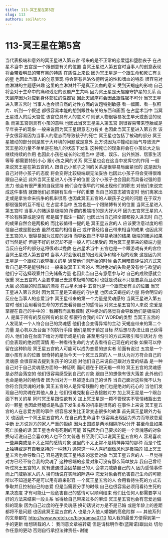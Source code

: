 ```yaml
---
title: 113-冥王星在第5宫
slug: 113
authors: soilAstro
---
```


# 113-冥王星在第5宫
当代表极端和意外的冥王星进入第五宫
带来的是不正常的恋爱运和堕胎丧子
在占星术当中
五宫是一个跟创意有关的位置
当冥王星进入第五宫时当事人的创意表现
将会带着明显的带有黑的特质
在质性上来说
因为冥王星是一个跟生命和死亡有关的星
也因此当事人的创意表现
将会带有弗洛依德所说的性和嗜血的特质
很容易对血淋淋的主题感兴趣
这里的血淋淋并不是真正流血的意义
受到天蝎座的影响
自己将会对于生命中的痛和残忍的议题产生共鸣
因为冥王星是天蝎座守护星的关系
而天蝎座因为对应到身体部位的性器官
因此天蝎座将会因此跟性密不可分
当冥王星进入第五宫时
当事人也会很自然的对性方面的议题特别敏感
看一幅画、看一张照片、听到一个叙述
都很容易本能的想到跟性有关的东西和画面
在占星术当中
当冥王星进入的后天宫位
该宫位具有人的意义时
则该人物很容易发生早夭或逝世的现象
而第五宫则具有小孩的意味
也因此当冥王星进入第五宫
则很容易带来堕胎或是早年丧子的现象
一般来说因为冥王星跟意志力有关
也因此当冥王星进入第五宫
该子女很容易因为当事人的意志而导致孩子的死亡
冥王星也包括了被动的部分
冥王星被动的部分则是属于大环境的问题或是意外
比方说因为冲撞动到胎气导致流产
冥王星的力量不单单是在胎儿的状态下发生
这种死亡的现象将会在小孩长大之后
继续持续的作用
也因此小孩在成长的过程当中
游戏、娱乐、出外旅游、居家生活等等
都需要特别小心
跟小孩之间的关系
冥王星也会在这当中发挥它的作用
一般来说冥王星在第五宫的人
跟自己小孩子之间的关系是很容易局面紧张的
这是因为自己对待小孩子的态度
将会变得比较极端跟无法妥协
也因此小孩子将会变得很难跟自己亲近
此外当冥王星进入小孩子的位置
这个小孩子也会因此而具备过强的意志力
他会有很严重的自我坚持
他们会在很早的时候出现他们的职志
对他们来说完成这件事情
就跟他们必须拥有生命一样的重要
当自己的意志被否定时
他们离家出走或是拿生命来抗争的机率很高
也因此冥王五宫的人跟孩子之间的问题
在于双方都很强势的互不相让
在占星术当中
五宫也是一个跟赌博有关的位置
当冥王星进入第五宫时
当事人的赌运是极端的
所谓的极端指的是大好大坏
因为五宫冥王星的人不论有胜算或是没有
都是属于孤注一掷的
也因此当自己把全部都投入进去时
自己的成果自然会是两极的
而比较值得一提的是
冥王星五宫的人
应该要注意过度的相信自己或是豁出去
虽然过度的相信自己
或许曾经给自己带来相当的成果
也因此冥王五宫的人
很容易因为过度的坚持
而导致自己不容易承担的结果
极端的赌运如果好当然是好
但是不好的状况却不是一般人可以承受的
因为冥王星带来的极端力量
当反应在坏的部分这将很难以挽救
在占星术当中
五宫也是一个跟游戏有关的宫位
当冥王星进入第五宫时
当事人将会很明显的出现竞争和输不起的现象
这是因为冥王星是一个跟权力欲望相关的星
通常他们刚开始的时候
会先用暗自评估的方式来看自己是不是能够胜出
一般来说冥王五宫的人
面对绝对的失败是没有参与欲望的
他们宁可选择观察并且先储备力量
也因此当自己有意愿参与时
自己的成败感就会很重
冥王五宫的人会要求自己去追求极端的胜利
也就是说我不只是要赢而且必须大赢
必须赢的彻底赢的漂亮
在占星术当中
五宫也是一个跟恋爱有关的位置
当冥王星进入第五宫时
因为冥王星是天蝎座的守护星
也因此天蝎座的力量
将会明显的反应在当事人的恋爱当中
冥王星带来的第一个力量是灵魂感的
当冥王星进入第五宫时
他们会用看待生命的方式去看待自己的感情运
对冥王星五宫的人来说
恋爱是掌握在自己的手中的：我拥有而且我控制
这种绝对的感觉将会导致他们是极端的人
是属于所有的反应所有的状况
都要符合我的KEY WORD的类型
当冥王五宫的人发现某一个人符合自己的灵魂感
他们也会变得异常的主动
天蝎座带来的第二个力量
是心机以及台面下的执行手段
他们是属于锁定目标
然后想尽办法让自己获得的人
他们会在台面下给对方暗示或是机会
甚至用勾引的方式来吸引和引诱对方
他们会表现的绝对而深情
用一种看待生命的方式去看待自己现在的对象
如果可以停留在这种阶段
冥王星五宫的人可能可以成为恋爱的忠实者
前面有说过
五宫是一个跟小孩有关的位置
很奇特的是当今天一个冥王五宫的人
一旦认为对方符合自己的灵魂感
会很容易去提到生孩子的议题
对他们自己来说自己跟对方爱的结晶
是一种自己对于自己灵魂感方面的一种证明
而问题在于跟天蝎一样的
冥王五宫的灵魂感是必然会落空的
他们很容易感受到自己的对象
跟自己的想像有很大落差
此外他们也会是绝对的绝情者
因为当对方一旦被逐出自己的世界
当自己面对这些我不认为你符合我灵魂的对象
冥王五宫的人是异常残酷的
他们也是绝对的花心的
当他们发现自己的灵魂在其他人身上
他们很难克制自己去接触对方
加上冥王星是一个跟台面下有关的星
同时冥王星跟性欲有关
加上冥王星是一颗不管现实不管情绪豁出去的一颗星
也因此劈腿或是私底下发生关系的机率是很高的
在事件上来说
冥王星五宫的人在恋爱方面的事件
很容易发生比正常变态很多的故事
首先冥王星跟外力有关
也因此一个冥王星五宫的人
在自己的生命当中
很容易出现因为外力而导致恋爱中断
比方说对方的家人严重的拒绝
因为出国或是两地相隔所以分开
甚至命盘如果死亡加叠的话
冥王星也会有死别的可能
首先因为自己要求的是一个灵魂感的对象
换句话说自己会喜欢的人也不会太普通
甚至我们可以说冥王星五宫的人
容易喜欢一些异类或是不太正常的感情对象
这里的不太正常不是精神异常的那种
而是个性上独特或是有自我坚持的一种魅力
通常这一种人喜好跟做风也是极端的
加上冥王星五宫也会导致自己
容易遇到冥王星特质的恋爱对象
当冥王星五宫的人
一旦觉得对方已经不符合我的灵魂了
这种极端的恋爱对象可没有那么简单放弃
我自己曾经听过冥王五宫的人
就有遭遇过会囚禁自己的人
会拿刀威胁自己的人
因为感情事件而上门威胁家人的人
换句话说在实际的际遇中
恋爱对象会有危害自己生命的可能
所以不知道是不是可以用有趣来形容
一个冥王星五宫的人
会用看待生死的方式去争取并且控制自己的恋爱
但是当需要分手的时候
自己也很容易必须用看待生死的果决态度
才有可能让一段危害自己的感情可以顺利结束
他们比任何人都需要学习好的方法来结束一段关系
省得给自己带来过多的麻烦
冥王星五宫也会有恋爱运偏斜的现象
因为自己过度的在乎灵魂感
换句话说对方是不是已婚
或是年龄上的差距都将不是问题
也因此冥王星五宫的人
也是介入他人婚姻的高危险群
~~
其他系列的文章都在
http://www.wretch.cc/blog/amsa0710
加入我的最爱方便得到第一手的更新
给想转载的人：
我同意文章被转载
但是请标明作者(蓝斯诺)跟出处
切勿作任意的更动
否则自行承担法律责任~谢谢
  